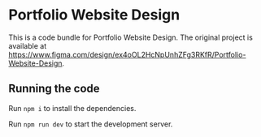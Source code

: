 
  # Portfolio Website Design

  This is a code bundle for Portfolio Website Design. The original project is available at https://www.figma.com/design/ex4oOL2HcNpUnhZFg3RKfR/Portfolio-Website-Design.

  ## Running the code

  Run `npm i` to install the dependencies.

  Run `npm run dev` to start the development server.
  